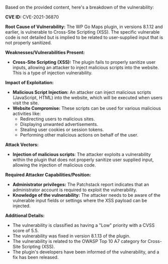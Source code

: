 Based on the provided content, here's a breakdown of the vulnerability:

**CVE ID:** CVE-2021-36870

**Root Cause of Vulnerability:** The WP Go Maps plugin, in versions 8.1.12 and earlier, is vulnerable to Cross-Site Scripting (XSS). The specific vulnerable code is not detailed but is implied to be related to user-supplied input that is not properly sanitized.

**Weaknesses/Vulnerabilities Present:**
*   **Cross-Site Scripting (XSS):** The plugin fails to properly sanitize user inputs, allowing an attacker to inject malicious scripts into the website. This is a type of injection vulnerability.

**Impact of Exploitation:**
*   **Malicious Script Injection:** An attacker can inject malicious scripts (JavaScript, HTML) into the website, which will be executed when users visit the site.
*   **Website Compromise:** These scripts can be used for various malicious activities like:
    *   Redirecting users to malicious sites.
    *   Displaying unwanted advertisements.
    *   Stealing user cookies or session tokens.
    *   Performing other malicious actions on behalf of the user.

**Attack Vectors:**
*   **Injection of malicious scripts**: The attacker exploits a vulnerability within the plugin that does not properly sanitize user supplied input, allowing the injection of malicious code.

**Required Attacker Capabilities/Position:**
*   **Administrator privileges:** The Patchstack report indicates that an administrator account is required to exploit the vulnerability.
*   **Knowledge of the vulnerability:** The attacker needs to be aware of the vulnerable input fields or settings where the XSS payload can be injected.

**Additional Details:**
*   The vulnerability is classified as having a "Low" priority with a CVSS score of 5.5.
*   The vulnerability was fixed in version 8.1.13 of the plugin.
*   The vulnerability is related to the OWASP Top 10 A7 category for Cross-Site Scripting (XSS).
*   The plugin's developers have been informed of the vulnerability, and a fix has been released.